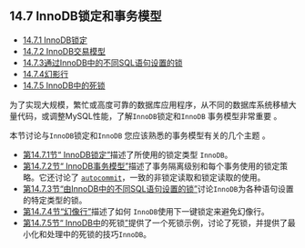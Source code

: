 ## 14.7 InnoDB锁定和事务模型

- [14.7.1 InnoDB锁定](https://dev.mysql.com/doc/refman/5.7/en/innodb-locking.html)
- [14.7.2 InnoDB交易模型](https://dev.mysql.com/doc/refman/5.7/en/innodb-transaction-model.html)
- [14.7.3通过InnoDB中的不同SQL语句设置的锁](https://dev.mysql.com/doc/refman/5.7/en/innodb-locks-set.html)
- [14.7.4幻影行](https://dev.mysql.com/doc/refman/5.7/en/innodb-next-key-locking.html)
- [14.7.5 InnoDB中的死锁](https://dev.mysql.com/doc/refman/5.7/en/innodb-deadlocks.html)



为了实现大规模，繁忙或高度可靠的数据库应用程序，从不同的数据库系统移植大量代码，或调整MySQL性能，了解`InnoDB`锁定和`InnoDB` 事务模型非常重要 。

本节讨论与`InnoDB`锁定和`InnoDB` 您应该熟悉的事务模型有关的几个主题 。

- [第14.7.1节“ InnoDB锁定”](https://dev.mysql.com/doc/refman/5.7/en/innodb-locking.html)描述了所使用的锁定类型 `InnoDB`。
- [第14.7.2节“ InnoDB事务模型”](https://dev.mysql.com/doc/refman/5.7/en/innodb-transaction-model.html)描述了事务隔离级别和每个事务使用的锁定策略。它还讨论了 [`autocommit`](https://dev.mysql.com/doc/refman/5.7/en/server-system-variables.html#sysvar_autocommit)，一致的非锁定读取和锁定读取的使用。
- [第14.7.3节“由InnoDB中的不同SQL语句设置的锁”](https://dev.mysql.com/doc/refman/5.7/en/innodb-locks-set.html)讨论`InnoDB`为各种语句设置的特定类型的锁。
- [第14.7.4节“幻像行”](https://dev.mysql.com/doc/refman/5.7/en/innodb-next-key-locking.html)描述了如何 `InnoDB`使用下一键锁定来避免幻像行。
- [第14.7.5节“ InnoDB中](https://dev.mysql.com/doc/refman/5.7/en/innodb-deadlocks.html)的死锁[”](https://dev.mysql.com/doc/refman/5.7/en/innodb-deadlocks.html)提供了一个死锁示例，讨论了死锁，并提供了最小化和处理中的死锁的技巧`InnoDB`。